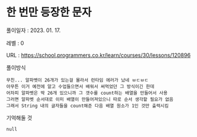 # 한 번만 등장한 문자
풀이일자 : 2023. 01. 17.  
    
레벨 : 0   

URL : https://school.programmers.co.kr/learn/courses/30/lessons/120896  
    
풀이방식    

    무친... 알파벳이 26개가 있는걸 몰라서 런타임 에러가 났네 ㅂㄷㅂㄷ
    아무튼 이거 예전에 알고 수업들으면서 배워서 써먹었던 그 방식이긴 한데
    어차피 알파벳은 딱 26개 있으니까 그 갯수를 count하는 배열을 만들어서 사용
    그러면 알파벳 순서대로 이미 배열이 만들어져있으니 따로 순서 생각할 필요가 없음
    그래서 String 내의 글자들을 count해준 다음 배열 원소가 1인 것만 출력시킴

기억해둘 것  
    
    null
